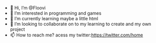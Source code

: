 - 👋 Hi, I’m @Floovi
- 👀 I’m interested in programming and games
- 🌱 I’m currently learning maybe a little html
- 💞️ I’m looking to collaborate on to my learning to create and my own project
- 📫 How to reach me? acess my twitter:https://twitter.com/home

<!---
Floovi/Floovi is a ✨ special ✨ repository because its `README.md` (this file) appears on your GitHub profile.
You can click the Preview link to take a look at your changes.
--->
